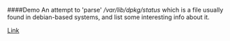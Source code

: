 ####Demo 
An attempt to 'parse' */var/lib/dpkg/status* which is
a file usually found in debian-based systems, and list some
interesting info about it.

[Link](https://protected-basin-80399.herokuapp.com/)